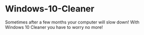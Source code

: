 # Windows-10-Cleaner
Sometimes after a few months your computer will slow down! With Windows 10 Cleaner you have to worry no more!
